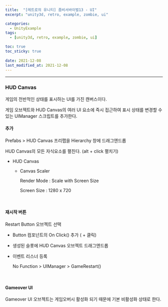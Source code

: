 ```yaml
---
title:  "[레트로의 유니티] 좀비서바이벌13 - UI"
excerpt: "unity3d, retro, example, zombie, ui"

categories:
  - UnityExample
tags:
  - [unity3d, retro, example, zombie, ui]

toc: true
toc_sticky: true
 
date: 2021-12-08 
last_modified_at: 2021-12-08
---  
```


***  

### HUD Canvas

게임의 전반적인 상태를 표시하는 UI를 가진 캔버스이다.  

게임 오브젝트와 HUD Canvas의 여러 UI 요소에 즉시 접근하여 표시 상태를 변경할 수 있는 UIManager 스크립트를 추가한다.  

#### 추가 

Prefabs > HUD Canvas 프리팹을 Hierarchy 창에 드래그앤드롭  

HUD Canvas의 모든 자식요소를 펼친다. (alt + click 펼치기)

* HUD Canvas 

    * Canvas Scaler 

        Render Mode : Scale with Screen Size

        Screen Size : 1280 x 720  

<br>

#### 재시작 버튼

Restart Button 오브젝트 선택  

* Button 컴포넌트의 On Click() 추가 ( + 클릭)

* 생성된 슬롯에 HUD Canvas 오브젝트 드래그앤드롭

* 이벤트 리스너 등록

    No Function > UIManager > GameRestart()

<br>

#### Gameover UI

Gameover UI 오브젝트는 게임오버시 활성화 되기 때문에 기본 비활성화 상태로 한다.